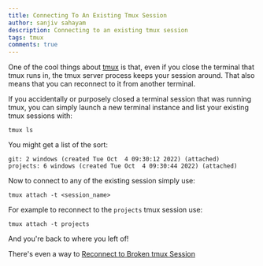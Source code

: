 ```yaml
---
title: Connecting To An Existing Tmux Session
author: sanjiv sahayam
description: Connecting to an existing tmux session
tags: tmux
comments: true
---
```


One of the cool things about [tmux](https://github.com/tmux/tmux) is that, even if you close the terminal that tmux runs in, the tmux server process keeps your session around. That also means that you can reconnect to it from another terminal.

If you accidentally or purposely closed a terminal session that was running tmux, you can simply launch a new terminal instance and list your existing tmux sessions with:


```{.terminal .scrollx}
tmux ls
```

You might get a list of the sort:

```{.command .scrollx}
git: 2 windows (created Tue Oct  4 09:30:12 2022) (attached)
projects: 6 windows (created Tue Oct  4 09:30:44 2022) (attached)
```

Now to connect to any of the existing session simply use:


```{.terminal .scrollx}
tmux attach -t <session_name>
```

For example to reconnect to the `projects` tmux session use:

```{.terminal .scrollx}
tmux attach -t projects
```

And you're back to where you left of!

There's even a way to [Reconnect to Broken tmux Session ](https://timvisee.com/blog/reconnect-to-broken-tmux-session/)
